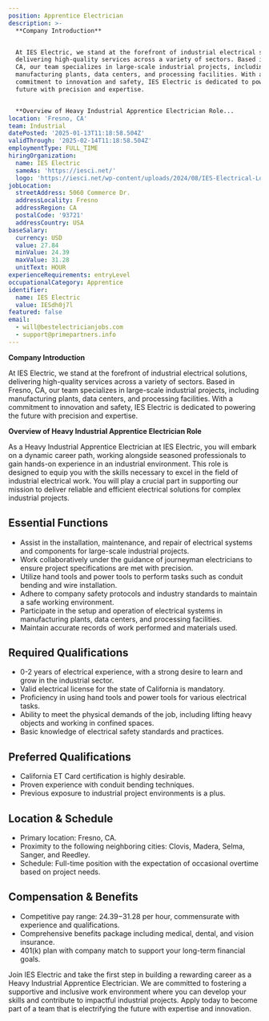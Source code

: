 ```yaml
---
position: Apprentice Electrician
description: >-
  **Company Introduction**


  At IES Electric, we stand at the forefront of industrial electrical solutions,
  delivering high-quality services across a variety of sectors. Based in Fresno,
  CA, our team specializes in large-scale industrial projects, including
  manufacturing plants, data centers, and processing facilities. With a
  commitment to innovation and safety, IES Electric is dedicated to powering the
  future with precision and expertise.


  **Overview of Heavy Industrial Apprentice Electrician Role...
location: 'Fresno, CA'
team: Industrial
datePosted: '2025-01-13T11:18:58.504Z'
validThrough: '2025-02-14T11:18:58.504Z'
employmentType: FULL_TIME
hiringOrganization:
  name: IES Electric
  sameAs: 'https://iesci.net/'
  logo: 'https://iesci.net/wp-content/uploads/2024/08/IES-Electrical-Logo-color.png'
jobLocation:
  streetAddress: 5060 Commerce Dr.
  addressLocality: Fresno
  addressRegion: CA
  postalCode: '93721'
  addressCountry: USA
baseSalary:
  currency: USD
  value: 27.84
  minValue: 24.39
  maxValue: 31.28
  unitText: HOUR
experienceRequirements: entryLevel
occupationalCategory: Apprentice
identifier:
  name: IES Electric
  value: IESdh0j7l
featured: false
email:
  - will@bestelectricianjobs.com
  - support@primepartners.info
---
```




**Company Introduction**

At IES Electric, we stand at the forefront of industrial electrical solutions, delivering high-quality services across a variety of sectors. Based in Fresno, CA, our team specializes in large-scale industrial projects, including manufacturing plants, data centers, and processing facilities. With a commitment to innovation and safety, IES Electric is dedicated to powering the future with precision and expertise.

**Overview of Heavy Industrial Apprentice Electrician Role**

As a Heavy Industrial Apprentice Electrician at IES Electric, you will embark on a dynamic career path, working alongside seasoned professionals to gain hands-on experience in an industrial environment. This role is designed to equip you with the skills necessary to excel in the field of industrial electrical work. You will play a crucial part in supporting our mission to deliver reliable and efficient electrical solutions for complex industrial projects.

## Essential Functions

- Assist in the installation, maintenance, and repair of electrical systems and components for large-scale industrial projects.
- Work collaboratively under the guidance of journeyman electricians to ensure project specifications are met with precision.
- Utilize hand tools and power tools to perform tasks such as conduit bending and wire installation.
- Adhere to company safety protocols and industry standards to maintain a safe working environment.
- Participate in the setup and operation of electrical systems in manufacturing plants, data centers, and processing facilities.
- Maintain accurate records of work performed and materials used.

## Required Qualifications

- 0-2 years of electrical experience, with a strong desire to learn and grow in the industrial sector.
- Valid electrical license for the state of California is mandatory.
- Proficiency in using hand tools and power tools for various electrical tasks.
- Ability to meet the physical demands of the job, including lifting heavy objects and working in confined spaces.
- Basic knowledge of electrical safety standards and practices.

## Preferred Qualifications

- California ET Card certification is highly desirable.
- Proven experience with conduit bending techniques.
- Previous exposure to industrial project environments is a plus.

## Location & Schedule

- Primary location: Fresno, CA.
- Proximity to the following neighboring cities: Clovis, Madera, Selma, Sanger, and Reedley.
- Schedule: Full-time position with the expectation of occasional overtime based on project needs.

## Compensation & Benefits

- Competitive pay range: $24.39-$31.28 per hour, commensurate with experience and qualifications.
- Comprehensive benefits package including medical, dental, and vision insurance.
- 401(k) plan with company match to support your long-term financial goals.

Join IES Electric and take the first step in building a rewarding career as a Heavy Industrial Apprentice Electrician. We are committed to fostering a supportive and inclusive work environment where you can develop your skills and contribute to impactful industrial projects. Apply today to become part of a team that is electrifying the future with expertise and innovation.
